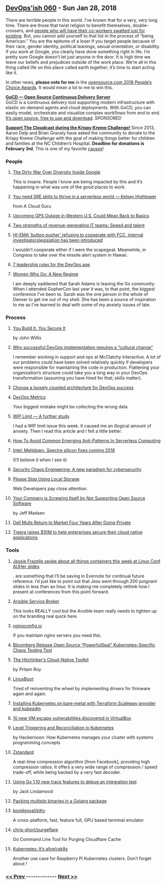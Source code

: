 ## [DevOps'ish 060](https://devopsish.com/060) - Sun Jan 28, 2018

There are terrible people in this world. I’ve known that for a very, very long time. There are those that twist religion to benefit themselves, double-crossers, and <a href="https://www.wired.com/story/the-dirty-war-over-diversity-inside-google/">people who will have their co-workers swatted just for existing</a>. But, you cannot add yourself to that list in the process of “being American.” You are the epitome of a loser if you target people because of their race, gender identity, political leanings, sexual orientation, or disability. If you work at Google, you clearly have done something right in life. I’m pretty sure Google doesn’t let just anyone in the door. It is high time we leave our beliefs and prejudices outside of the work place. We’re all in this thing called life on this place called earth together; it’s time to start acting like it.

In other news, <strong>please vote for me</strong> in the <a href="https://opensource.com/vote-2018-peoples-choice-award">opensource.com 2018 People’s Choice Awards</a>. It would mean a lot to me to win this.

<a href="https://devopsish.us14.list-manage.com/track/click?u=631fcd11ad2a643d08035c221&amp;id=5a1471dfb5&amp;e=7cc492dc98"><strong>GoCD — Open Source Continuous Delivery Server</strong></a><br/>GoCD is a continuous delivery tool supporting modern infrastructure with elastic on-demand agents and cloud deployments. With GoCD, you can easily model, orchestrate and visualize complex workflows from end to end. <a href="https://devopsish.us14.list-manage.com/track/click?u=631fcd11ad2a643d08035c221&amp;id=3133731028&amp;e=7cc492dc98">It’s open source, free to use and download</a>. <em>SPONSORED</em>

<a href="https://www.crowdrise.com/thecloudcastnet"><strong>Support The Cloudcast during the Krispy Kreme Challenge!</strong></a>
Since 2013, Aaron Delp and Brian Gracely have asked the community to donate to the Krispy Kreme Challenge with the goal of making things better for children and families at the NC Children’s Hospital. <strong>Deadline for donations is February 3rd</strong>. This is one of my favorite <a href="https://chrisshort.net/causes/">causes</a>!

### People

1. [The Dirty War Over Diversity Inside Google](https://www.wired.com/story/the-dirty-war-over-diversity-inside-google/)

     This is insane. People I know are being impacted by this and it’s happening in what was one of the good places to work.
1. [You need SRE skills to thrive in a serverless world — Kelsey Hightower](https://read.acloud.guru/you-need-sre-skills-to-thrive-in-a-serverless-world-kelsey-hightower-340a002b3730)

    from A Cloud Guru
1. [Upcoming GPS Outage in Western U.S. Could Mean Back to Basics](https://www.flyingmag.com/upcoming-gps-outage-in-western-us-could-mean-back-to-basics)

    
1. [Two strengths of revenue-generating IT teams: Speed and talent](https://enterprisersproject.com/article/2018/1/key-elements-revenue-generating-it-speed-and-talent)

    
1. [HI-EMA ‘button pusher’ refusing to cooperate with FCC, internal investigatorslegislation has been introduced](http://www.staradvertiser.com/2018/01/24/breaking-news/schatz-to-lead-hearing-on-alert-systems-in-wake-of-hawaii-blunder/)

     I wouldn’t cooperate either if I were the scapegoat. Meanwhile,  in Congress to take over the missile alert system in Hawaii.
1. [7 leadership rules for the DevOps age](https://enterprisersproject.com/article/2018/1/7-leadership-rules-devops-age)

    
1. [Women Who Go: A New Regime](https://medium.com/@sadams.codes/women-who-go-a-new-regime-40047e2ce4b0)

     I am deeply saddened that Sarah Adams is leaving the Go community. When I attended GopherCon last year it was, to that point, the biggest conference I’ve been to. Sarah was the one person in the whole of Denver to get me out of my shell. She has been a source of inspiration to me as I’ve learned to deal with some of my anxiety issues of late.
### Process

1. [You Build It, You Secure It](https://www.infoq.com/presentations/code-security)

    by John Willis
1. [Why successful DevOps implementation requires a “cultural change”](https://www.techrepublic.com/article/why-successfully-implementing-devops-requires-a-cultural-change-within-a-company/)

     I remember working in support and ops at McClatchy Interactive. A lot of our problems could have been solved relatively quickly if developers were responsible for maintaining the code in production. Flattening your organization’s structure could take you a long way in your DevOps transformation (assuming you have hired for that; skills matter).
1. [Choose a loosely coupled architecture for DevOps success](http://searchcloudapplications.techtarget.com/feature/Choose-a-loosely-coupled-architecture-for-DevOps-success)

    
1. [DevOps Metrics](https://queue.acm.org/detail.cfm?id=3182626)

     Your biggest mistake might be collecting the wrong data.
1. [WIP Limit — A further study](http://blog.plataformatec.com.br/2018/01/wip-limit-a-further-study/)

     I had a WIP limit issue this week. It caused me an illogical amount of anxiety. Then I read this article and I felt a little better.
1. [How To Avoid Common Emerging Anti-Patterns In Serverless Computing](https://www.forbes.com/sites/forbesproductgroup/2018/01/25/how-to-avoid-common-emerging-anti-patterns-in-serverless-computing/)

    
1. [Intel: Meltdown, Spectre silicon fixes coming 2018](https://arstechnica.com/gadgets/2018/01/intel-meltdown-spectre-silicon-fixes-coming-2018-3d-xpoint-ram-not-so-much/)

    (I’ll believe it when I see it)
1. [Security Chaos Engineering: A new paradigm for cybersecurity](https://opensource.com/article/18/1/new-paradigm-cybersecurity)

    
1. [Please Stop Using Local Storage](https://www.rdegges.com/2018/please-stop-using-local-storage/)

     Web Developers pay close attention.
1. [Your Company is Screwing Itself by Not Supporting Open Source Software](https://medium.com/@codebyjeff/your-company-is-screwing-itself-by-not-supporting-open-source-software-c0e58ff04629)

    by Jeff Madsen
1. [Dell Mulls Return to Market Four Years After Going Private](https://www.bloomberg.com/news/articles/2018-01-26/dell-technologies-is-said-to-be-considering-ipo-other-options)

    
1. [Tigera raises $10M to help enterprises secure their cloud native applications](https://techcrunch.com/2018/01/24/tigera-raises-10m-to-help-enterprises-secure-their-cloud-native-applications/)

    
### Tools

1. [Jessie Frazelle spoke about all things containers this week at Linux Conf AUHer slides](https://youtu.be/7mzbIOtcIaQ)

    .  are something that I’ll be saving in Evernote for continual future reference. I’d just like to point out that Jess went through 200 poignant slides in less than an hour. It is making me completely rethink how I present at conferences from this point forward.
1. [Ansible Service Broker](http://automationbroker.io/)

     This looks REALLY cool but the Ansible team really needs to tighten up on the branding real quick here.
1. [nginxconfig.io](https://nginxconfig.io/)

     If you maintain nginx servers you need this.
1. [Bloomberg Release Open Source “PowerfulSeal” Kubernetes-Specific Chaos Testing Tool](https://www.infoq.com/news/2018/01/powerfulseal-chaos-kubernetes)

    
1. [The Hitchhiker’s Cloud-Native Toolkit](https://medium.com/@roypritam1234/the-hitch-hikers-cloud-native-toolkit-774d79b4ac41)

    by Pritam Roy
1. [LinuxBoot](https://www.linuxboot.org/)

     Tired of reinventing the wheel by implementing drivers for firmware again and again.
1. [Installing Kubernetes on bare-metal with Terraform Scaleway provider and kubeadm](https://stefanprodan.com/2018/kubernetes-scaleway-baremetal-arm-terraform-installer/)

    
1. [10 new VM escape vulnerabilities discovered in VirtualBox](https://www.techrepublic.com/article/10-new-vm-escape-vulnerabilities-discovered-in-virtualbox/)

    
1. [Level Triggering and Reconciliation in Kubernetes](https://hackernoon.com/level-triggering-and-reconciliation-in-kubernetes-1f17fe30333d)

    by Hackernoon: How Kubernetes manages your cluster with systems programming concepts
1. [Zstandard](http://facebook.github.io/zstd/)

     A real-time compression algorithm [from Facebook], providing high compression ratios. It offers a very wide range of compression / speed trade-off, while being backed by a very fast decoder.
1. [Using Go 1.10 new trace features to debug an integration test](https://medium.com/@cep21/using-go-1-10-new-trace-features-to-debug-an-integration-test-1dc39e4e812d)

    by Jack Lindamood
1. [Packing multiple binaries in a Golang package](https://ieftimov.com/golang-package-multiple-binaries)

    
1. [kovidgoyal/kitty](https://github.com/kovidgoyal/kitty)

     A cross-platform, fast, feature full, GPU based terminal emulator
1. [chris-short/purgeflare](https://github.com/chris-short/purgeflare)

     Go Command Line Tool for Purging Cloudflare Cache
1. [Kubernetes: It’s alive!rak8s](https://dev.to/danielkun/kubernetes-its-alive-2ndc)

    Another use case for Raspberry Pi Kubernetes clusters. Don’t forget about !

### [ << Prev ](devopsweekly-059.md) ------------- [ Next >> ](devopsweekly-061.md)
